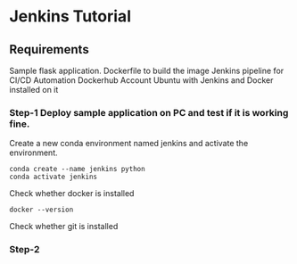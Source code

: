 # Jenkins Tutorial

## Requirements
Sample flask application.
Dockerfile to build the image
Jenkins pipeline for CI/CD Automation
Dockerhub Account
Ubuntu with Jenkins and Docker installed on it

### Step-1 Deploy sample application on PC and test if it is working fine.
Create a new conda environment named jenkins and activate the environment.
```
conda create --name jenkins python
conda activate jenkins
```

Check whether docker is installed
```
docker --version
```
Check whether git is installed

### Step-2 
